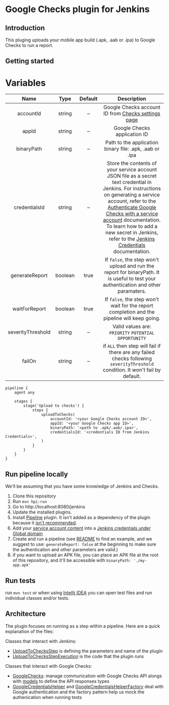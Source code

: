 # Google Checks plugin for Jenkins

## Introduction

This pluging uploads your mobile app build (.apk, .aab or .ipa) to Google Checks to run a report.

## Getting started

# Variables

|       Name        |  Type   | Default |                                                                                                                                                                                                                                      Description                                                                                                                                                                                                                                      |
| :---------------: | :-----: | :-----: | :-----------------------------------------------------------------------------------------------------------------------------------------------------------------------------------------------------------------------------------------------------------------------------------------------------------------------------------------------------------------------------------------------------------------------------------------------------------------------------------: |
|     accountId     | string  |    –    |                                                                                                                                                                                       Google Checks account ID from [Checks settings page](https://checks.area120.google.com/console/settings)                                                                                                                                                                                        |
|       appId       | string  |    –    |                                                                                                                                                                                                                             Google Checks application ID                                                                                                                                                                                                                              |
|    binaryPath     | string  |    –    |                                                                                                                                                                                                                Path to the application binary file: .apk, .aab or .ipa                                                                                                                                                                                                                |
|   credentialsId   | string  |    –    | Store the contents of your service account JSON file as a secret text credential in Jenkins. For instructions on generating a service account, refer to the [Authenticate Google Checks with a service account](https://developers.google.com/checks/guide/integrate/cli/install-checks-cli#authenticate-cli) documentation. To learn how to add a new secret in Jenkins, refer to the [Jenkins Credentials](https://www.jenkins.io/doc/book/using/using-credentials/) documentation. |
|  generateReport   | boolean |  true   |                                                                                                                                                                          If `false`, the step won't upload and run the report for binaryPath. It is useful to test your authentication and other paramaters.                                                                                                                                                                          |
|   waitForReport   | boolean |  true   |                                                                                                                                                                                              If `false`, the step won't wait for the report completion and the pipeline will keep going.                                                                                                                                                                                              |
| severityThreshold | string  |    –    |                                                                                                                                                                                                                Valid values are: `PRIORITY` `POTENTIAL` `OPPORTUNITY`                                                                                                                                                                                                                 |
|      failOn       | string  |    –    |                                                                                                                                                                            if `ALL` then step will fail if there are any failed checks following `severityThreshold` condition. It won't fail by default.                                                                                                                                                                             |

```
pipeline {
    agent any

    stages {
        stage('Upload to checks') {
            steps {
                uploadToChecks(
                    accountId: '<your Google Checks account ID>',
                    appId: '<your Google Checks app ID>',
                    binaryPath: '<path to .apk/.aab/.ipa>',
                    credentialsId: '<credentials ID from Jenkins Credentials>',
                )
            }
        }
    }
}

```

## Run pipeline locally

We'll be assuming that you have some knowledge of Jenkins and Checks.

1. Clone this repository
2. Run `mvn hpi:run`
3. Go to http://localhost:8080/jenkins
4. Update the installed plugins.
5. Install [Pipeline](https://plugins.jenkins.io/workflow-aggregator/) plugin. It isn't added as a dependency of the plugin because it [isn't recommended](https://plugins.jenkins.io/workflow-aggregator/#plugin-content-developer-notes).
6. Add your [service account content](https://developers.google.com/checks/guide/integrate/cli/install-checks-cli#authenticate-service) into a [Jenkins credentials under Global domain](https://www.jenkins.io/doc/book/using/using-credentials/)
7. Create and run a pipeline (see [README](README.md) to find an example, and we suggest to use: `generateReport: false` at the beginning to make sure the authentication and other parameters are valid.)
8. if you want to upload an APK file, you can place an APK file at the root of this repository, and it'll be accessible with `binaryPath: './my-app.apk'`

## Run tests

run `mvn test` or when using [Intellij IDEA](https://www.jetbrains.com/idea/) you can open test files and run individual classes and/or tests.

## Architecture

The plugin focuses on running as a step within a pipeline. Here are a quick explanation of the files:

Classes that interact with Jenkins:

- [UploadToChecksStep](src/main/java/io/jenkins/plugins/upload_to_checks/UploadToChecksStep.java) is defining the parameters and name of the plugin
- [UploadToChecksStepExecution](src/main/java/io/jenkins/plugins/upload_to_checks/UploadToChecksStepExecution.java) is the code that the plugin runs

Classes that interact with Google Checks:

- [GoogleChecks](src/main/java/io/jenkins/plugins/upload_to_checks/GoogleChecks.java): manage communication with Google Checks API alongs with [models](src/main/java/io/jenkins/plugins/upload_to_checks/models) to define the API responses types
- [GoogleCredentialsHelper](src/main/java/io/jenkins/plugins/upload_to_checks/GoogleCredentialsHelper.java) and [GoogleCredentialsHelperFactory](src/main/java/io/jenkins/plugins/upload_to_checks/GoogleCredentialsHelperFactory.java) deal with Google authentication and the factory pattern help us mock the authenication when running tests

